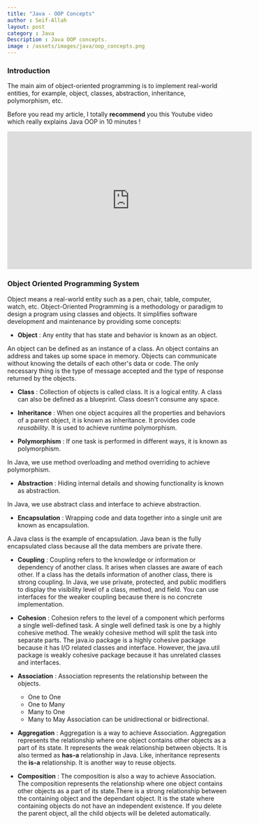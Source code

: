 ```yaml
---
title: "Java - OOP Concepts"
author : Seif-Allah
layout: post
category : Java
Description : Java OOP concepts.
image : /assets/images/java/oop_concepts.png
---
```


### Introduction 
The main aim of object-oriented programming is to implement real-world entities, for example, object, classes, abstraction, inheritance, polymorphism, etc. 

Before you read my article, I totally **recommend** you this Youtube video which really explains Java OOP in 10 minutes ! 
<p align='center'>
<iframe width="560" height="315" src="https://www.youtube.com/embed/CWYv7xlKydw" frameborder="0" allow="accelerometer; autoplay; clipboard-write; encrypted-media; gyroscope; picture-in-picture"></iframe>
</p>


### Object Oriented Programming System
Object means a real-world entity such as a pen, chair, table, computer, watch, etc. 
Object-Oriented Programming is a methodology or paradigm to design a program using classes and objects. It simplifies software development and maintenance by providing some concepts:

- **Object** : Any entity that has state and behavior is known as an object.

An object can be defined as an instance of a class. 
An object contains an address and takes up some space in memory. Objects can communicate without knowing the details of each other's data or code. 
The only necessary thing is the type of message accepted and the type of response returned by the objects.

- **Class** : Collection of objects is called class. It is a logical entity. 
A class can also be defined as a blueprint. 
Class doesn't consume any space. 

- **Inheritance** : When one object acquires all the properties and behaviors of a parent object, it is known as inheritance. It provides code *reusability*. 
It is used to achieve runtime polymorphism. 

- **Polymorphism** : If one task is performed in different ways, it is known as polymorphism.

In Java, we use method overloading and method overriding to achieve polymorphism.

- **Abstraction** : Hiding internal details and showing functionality is known as abstraction. 

In Java, we use abstract class and interface to achieve abstraction. 

- **Encapsulation** : Wrapping code and data together into a single unit are known as encapsulation. 

A Java class is the example of encapsulation. Java bean is the fully encapsulated class because all the data members are private there. 

- **Coupling** : Coupling refers to the knowledge or information or dependency of another class. It arises when classes are aware of each other. If a class has the details information of another class, there is strong coupling. In Java, we use private, protected, and public modifiers to display the visibility level of a class, method, and field. You can use interfaces for the weaker coupling because there is no concrete implementation.

- **Cohesion** : Cohesion refers to the level of a component which performs a single well-defined task. A single well defined task is one by a highly cohesive method. The weakly cohesive method will split the task into separate parts. The java.io package is a highly cohesive package because it has I/O related classes and interface. However, the java.util package is weakly cohesive package because it has unrelated classes and interfaces.

- **Association** : Association represents the relationship between the objects. 
    - One to One
    - One to Many
    - Many to One
    - Many to May
Association can be unidirectional or bidirectional.

- **Aggregation** : Aggregation is a way to achieve Association. Aggregation represents the relationship where one object contains other objects as a part of its state. It represents the weak relationship between objects. It is also termed as **has-a** relationship in Java. Like, inheritance represents the **is-a** relationship. It is another way to reuse objects.

- **Composition** : The composition is also a way to achieve Association. The composition represents the relationship where one object contains other objects as a part of its state.There is a strong relationship between the containing object and the dependant object. It is the state where containing objects do not have an independent existence. If you delete the parent object, all the child objects will be deleted automatically.
